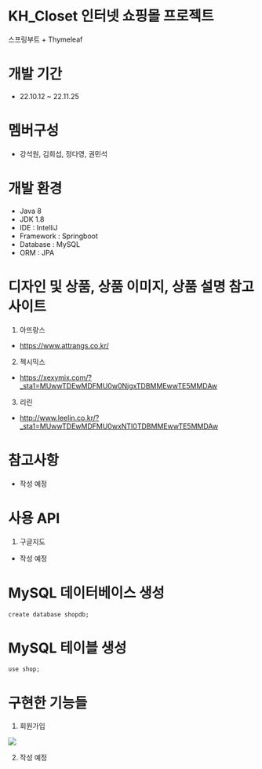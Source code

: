 # KH_Closet 인터넷 쇼핑몰 프로젝트
스프링부트 + Thymeleaf

# 개발 기간
* 22.10.12 ~ 22.11.25 

# 멤버구성
* 강석원, 김희섭, 정다영, 권민석

# 개발 환경
* Java 8
* JDK 1.8
* IDE : IntelliJ
* Framework : Springboot
* Database : MySQL
* ORM : JPA

# 디자인 및 상품, 상품 이미지, 상품 설명 참고 사이트
1. 아뜨랑스
* https://www.attrangs.co.kr/

2. 젝시믹스
* https://xexymix.com/?_sta1=MUwwTDEwMDFMU0w0NjgxTDBMMEwwTE5MMDAw

3. 리린
* http://www.leelin.co.kr/?_sta1=MUwwTDEwMDFMU0wxNTI0TDBMMEwwTE5MMDAw

# 참고사항
* 작성 예정

# 사용 API
1. 구글지도

* 작성 예정

# MySQL 데이터베이스 생성
<pre><code>create database shopdb;</code></pre>

# MySQL 테이블 생성
<pre><code>use shop;</code></pre>

# 구현한 기능들
1. 회원가입
<img src="https://user-images.githubusercontent.com/97165731/203047565-20cad785-b189-44fc-9edc-a1f15e6b20ac.png">


2. 작성 예정
